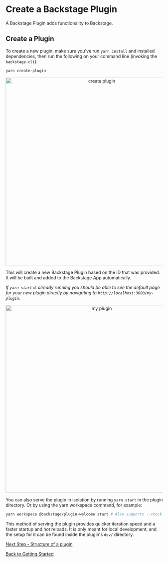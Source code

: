 # Create a Backstage Plugin

A Backstage Plugin adds functionality to Backstage.

## Create a Plugin

To create a new plugin, make sure you've run `yarn install` and installed
dependencies, then run the following on your command line (invoking the
`backstage-cli`).

```bash
yarn create-plugin
```

<p align='center'>
    <img src='https://github.com/spotify/backstage/raw/master/docs/getting-started/create-plugin_output.png' width='600' alt='create plugin'>
</p>

This will create a new Backstage Plugin based on the ID that was provided. It
will be built and added to the Backstage App automatically.

_If `yarn start` is already running you should be able to see the default page
for your new plugin directly by navigating to
`http://localhost:3000/my-plugin`._

<p align='center'>
    <img src='https://github.com/spotify/backstage/raw/master/docs/plugins/my-plugin_screenshot.png' width='600' alt='my plugin'>
</p>

You can also serve the plugin in isolation by running `yarn start` in the plugin
directory. Or by using the yarn workspace command, for example:

```bash
yarn workspace @backstage/plugin-welcome start # Also supports --check
```

This method of serving the plugin provides quicker iteration speed and a faster
startup and hot reloads. It is only meant for local development, and the setup
for it can be found inside the plugin's `dev/` directory.

[Next Step - Structure of a plugin](structure-of-a-plugin.md)

[Back to Getting Started](../README.md)
